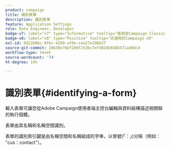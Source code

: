 ```yaml
---
product: campaign
title: 識別表單
description: 識別表單
feature: Application Settings
role: Data Engineer, Developer
badge-v7: label="v7" type="Informative" tooltip="套用至Campaign Classic v7"
badge-v8: label="v8" type="Positive" tooltip="亦適用於Campaign v8"
exl-id: 0d22b0bc-8fbc-4269-af9e-cee27e29bb27
source-git-commit: 28638e76bf286f253bc7efd02db848b571ad88c4
workflow-type: tm+mt
source-wordcount: '74'
ht-degree: 14%

---
```


# 識別表單{#identifying-a-form}



輸入表單可讓您從Adobe Campaign使用者端主控台編輯與資料結構描述相關聯的執行個體。

表單由其名稱和名稱空間識別。

表單的識別索引鍵是由名稱空間和名稱組成的字串，以冒號(「：」)分隔（例如： &quot;cus：contact&quot;）。
